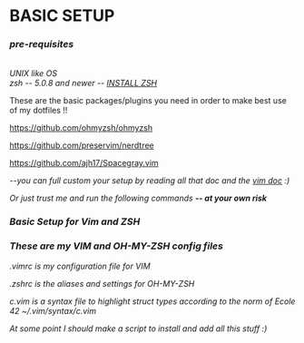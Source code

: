<h1>BASIC SETUP</h1>

<i><h3>pre-requisites</i></h3><br>
<i>UNIX like OS</i><br>
<i>zsh -- 5.0.8 and newer -- <a href="https://github.com/ohmyzsh/ohmyzsh/wiki/Installing-ZSH">INSTALL ZSH</a></i><br>

These are the basic packages/plugins you need in order to make best use of my dotfiles !!

https://github.com/ohmyzsh/ohmyzsh  

https://github.com/preservim/nerdtree

https://github.com/ajh17/Spacegray.vim

<i>--you can full custom your setup by reading all that doc and the <a href="https://www.vim.org/docs.php">vim doc</a> :)

Or just trust me and run the following commands <i><b> -- at your own risk </b></i>

<h3> Basic Setup for Vim and ZSH </h3>



<h3> These are my VIM and OH-MY-ZSH config files </h3>

.vimrc is my configuration file for VIM

.zshrc is the aliases and settings for OH-MY-ZSH

c.vim is a syntax file to highlight struct types according to the norm of Ecole 42
~/.vim/syntax/c.vim

At some point I should make a script to install and add all this stuff :)
